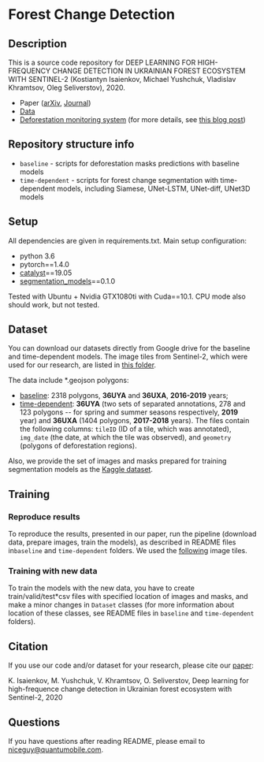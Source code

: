 
# Forest Change Detection

## Description
This is a source code repository for DEEP LEARNING FOR HIGH-FREQUENCY CHANGE DETECTION IN UKRAINIAN FOREST ECOSYSTEM WITH SENTINEL-2 (Kostiantyn Isaienkov, Michael Yushchuk, Vladislav Khramtsov, Oleg Seliverstov), 2020.

* Paper ([arXiv](https://arxiv.org/herewillbeourpaper), [Journal](https://arxiv.org/herewillbeourpaper))
* [Data](https://arxiv.org/herewillbeourdata)
* [Deforestation monitoring system](http://bit.ly/clearcutq) (for more details, see [this blog post](https://www.quantumobile.com/company/rd-blog/clearcut-segmentation-on-satellite-images-using-deep-learning/))

## Repository structure info
 * `baseline` - scripts for deforestation masks predictions with baseline models
 * `time-dependent` - scripts for forest change segmentation with time-dependent models, including Siamese, UNet-LSTM, UNet-diff, UNet3D models

## Setup
All dependencies are given in requirements.txt. Main setup configuration:
* python 3.6
* pytorch==1.4.0
* [catalyst](https://github.com/catalyst-team/catalyst)==19.05
* [segmentation_models](https://github.com/catalyst-team/catalyst)==0.1.0

Tested with Ubuntu + Nvidia GTX1080ti with Cuda==10.1. 
CPU mode also should work, but not tested.

## Dataset
You can download our datasets directly from Google drive for the baseline and time-dependent models. The image tiles from Sentinel-2, which were used for our research, are listed in [this folder](https://storage.googleapis.comdataset).

The data include *.geojson polygons:
* [baseline](https://storage.googleapis.comdataset): 2318 polygons, **36UYA** and **36UXA**, **2016-2019** years;
* [time-dependent](https://storage.googleapis.comdataset): **36UYA** (two sets of separated annotations, 278 and 123 polygons -- for spring and summer seasons respectively, **2019** year) and **36UXA** (1404 polygons, **2017-2018** years).
The files contain the following columns: `tileID` (ID of a tile, which was annotated), `img_date` (the date, at which the tile was observed), and `geometry` (polygons of deforestation regions). 

Also, we provide the set of images and masks prepared for training segmentation models as the [Kaggle dataset](https://kaggledataset).

## Training
### Reproduce results
To reproduce the results, presented in our paper, run the pipeline (download data, prepare images, train the models), as described in README files in`baseline` and `time-dependent` folders. We used the [following](https://storage.googleapis.comdataset) image tiles.
### Training with new data
To train the models with the new data, you have to create train/valid/test*csv files with specified location of images and masks, and make a minor changes in `Dataset` classes (for more information about location of these classes, see README files in `baseline` and `time-dependent` folders).

## Citation
If you use our code and/or dataset for your research, please cite our [paper](https://arxiv.org/herewillbeourpaper):

K. Isaienkov, M. Yushchuk, V. Khramtsov, O. Seliverstov, Deep learning for high-frequence change detection in Ukrainian forest ecosystem with Sentinel-2, 2020

## Questions
If you have questions after reading README, please email to [niceguy@quantumobile.com](mailto:niceguy@quantumobile.com).
